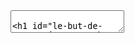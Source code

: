 <!DOCTYPE html>
<html>
    <head>
        <title>Partie 1 </title></head>
    <body><textarea theme="Journal">

# Le but de cette séance 
 - Comprendre les résultats des tests contenus dans le fichier premiersTests.  
 - Créer un jeu "plus moins".
    - Le principe : l utilisateur doit deviner un entier choisit au préalable.
 
---
# Cahier des charges
  
 - Indiquer si l entier saisi est plus grand ou plus petit que l entier attendu.
 - Compter le nombre d essais et considérer la partie perdue si ce nombre est supérieur à 10
 - Demander à l'utilisateur si il souhaite effectuer une autre partie.
- Après la dernière partie indiquez un récapitulatif ( combien de parties gagnées et perdues, combien d essais pour chaque partie).
---
#  Ce qui est disponible :

<a href="https://repl.it/@ljuglaret/JeuPlusMoins" >projet jeu plus moins</a>

 Il faut compléter le code en suivant les instructions indiquées en commentaires

---
# Les outils
- un <a href="https://www.onlinegdb.com/online_java_compiler"> compilateur </a>
- des notions de base
   - déclaration
   - affectation
   - type entier et booléen 
   - instruction conditionnelle
   - boucle do while

### Déclaration et affectation pour un entier 

```java
int valeur = 42;
```

---
### Déclaration et affectation pour un booléen

 Un booléen a deux valeurs possibles : vraie(true) et fausse(false).

```java
bool b = true;
```


 On verra par la suite comment déclarer des variables d autres types.

---
### Les conditions
- la plus simple
```java
if(condition) {;}
else {;}
```
- un peu plus complexe
```java
if(condition) {;}
else if(condition) {;}
else if(condition) {;}
else {;}
```

### La boucle do while. 

```java
do{
Instructions;}
while(Conditions);
```

 Littéralement "faire une action tant que la condition de fin n est pas vérifiée" 
 
 
</textarea>
        <script type="text/javascript" src="//lbesson.bitbucket.io/md/strapdown.min.js"></script>
    </body>
</html>
